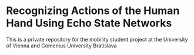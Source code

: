 # Recognizing Actions of the Human Hand Using Echo State Networks
This is a private repository for the mobility student project at the University of Vienna and Comenius University Bratislava
